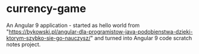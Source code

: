 # currency-game
An Angular 9 application - started as hello world from "https://bykowski.pl/angular-dla-programistow-java-podobienstwa-dzieki-ktorym-szybko-sie-go-nauczysz/" and turned into Angular 9 code scratch notes project.
